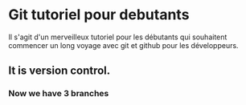 # Git tutoriel pour debutants
Il s'agit d'un merveilleux tutoriel pour les débutants qui souhaitent commencer un long voyage avec git et github pour les développeurs.

## It is version control.

### Now we have 3 branches

